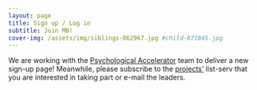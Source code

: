 ```yaml
---
layout: page
title: Sign up / Log in
subtitle: Join MB!
cover-img: /assets/img/siblings-862967.jpg #child-871845.jpg
---
```

 
 
<!-- testing - page is not building
To-do:
- login/password?
  - good example: https://member.psysciacc.org/register.php
  - (database -
    https://wilsonmar.github.io/authentication-on-static-site/ ;
    https://github.com/apcj/jekyll-google-auth) ;
    https://stackoverflow.com/questions/12598822/how-can-i-provide-login-feature-to-a-jekyll-site ;
    https://github.com/benbalter/jekyll-auth

- Add membership form
- add new project form:
  [project proposal form](https://docs.google.com/document/d/1kbnK2us2Svfcf7X4TAI5YUw3_duUNAQoYINTuuWr1Jw/edit?usp=sharing)

- add validator
  https://github.com/manybabies/validator

- add current/new actitivies form
- find a place to add this actitivties spreadsheet: (??)
		[This spreadsheet](https://docs.google.com/spreadsheets/d/1esnJTsPB0NJ2PP0fwmWIhSxShKLIN99Ga8ehCDyz3rQ/edit?usp=sharing)

Notes:
- html syntax for external e-mail:
  <a href="mailto:manybabies-gb@mailman.stanford.edu">governing board e-mail</a>
-->

We are working with the [Psychological Accelerator](https://psysciacc.org/) team to deliver a new sign-up page! Meanwhile, please subscribe to the [projects']({{site.baseurl}}/projects) list-serv that you are interested in taking part or e-mail the leaders.

<!--
##### General
* MB: [list-serv](https://mailman.stanford.edu/mailman/listinfo/manybabies), [governing board e-mail](manybabies-gb@mailman.stanford.edu).

##### Main projects
* MB1: [listserv](https://mailman.stanford.edu/mailman/listinfo/manybabies1), [Michael Frank](mcfrank@stanford.edu), [Melanie Soderstrom](M_Soderstrom@umanitoba.ca).
* MB2: [listserv](https://mailman.stanford.edu/mailman/listinfo/manybabies2), [Hannes Rakoczy](hrakocz@uni-goettingen.de).
* MB3: [listserv](https://mailman.stanford.edu/mailman/listinfo/manybabies3), [Ingmar Visser](I.Visser@uva.nl), [Clartje Levelt](c.c.levelt@hum.leidenuniv.nl).
* MB4: [listserv](https://mailman.stanford.edu/mailman/listinfo/manybabies4), [Kelsey Lucca](Kelsey.Lucca@asu.edu), [Kiley Hamlin](kiley.hamlin@psych.ubc.ca).
* MB5: [Jessica Kosie](jkosie@princeton.edu), [Martin Zettersten](zettersten@wisc.edu), [Christina Bergmann](Christina.Bergmann@mpi.nl), [Casey Lew-Williams](caseylw@princeton.edu).
* MB-AtHome: [Lorijn Zaadnoordijk](Lorijn.Zaadnoordijk@tcd.ie), [Sho Tsuji](tsujish@gmail.com), [Christina Bergmann](Christina.Bergmann@mpi.nl), [Rhodri Cusack](rhodricusack [at] cusacklab.org).

##### Spin-offs
* MB1A: [Angeline Tsui](astsui@stanford.edu), [Casey Lew-Williams](caseylw@princeton.edu), [Michael Frank](mcfrank@stanford.edu).
* MB1B: [listserv](https://groups.google.com/forum/#!forum/manybabies-bilingual), [Krista Byers-Heinlein](K.Byers@concordia.ca).
* MB1L: [listserv](https://mailman.stanford.edu/mailman/listinfo/manybabies1), [Melanie Soderstrom](M_Soderstrom@umanitoba.ca).
* MB1N: [listserv](https://mailman.stanford.edu/mailman/listinfo/manybabies1), [Natalia Kartushina](natalia.kartushina@psykologi.uio.no), [Virginie Durier](virginie.durier@univ-rennes1.fr).
* MB1T: [listserv](https://mailman.stanford.edu/mailman/listinfo/manybabies1), [Melanie Schreiner](melanie.schreiner@psych.uni-goettingen.de).

##### Secondary Analysis
* Comparison to meta-analytic data: [Christina Bergmann](Christina.Bergmann@mpi.nl), [Riccardo Fusaroli](fusaroli@cas.au.dk).
* Analysis of supplemental demographic variables: [Melissa Kline](mekline@mit.edu).
--->
